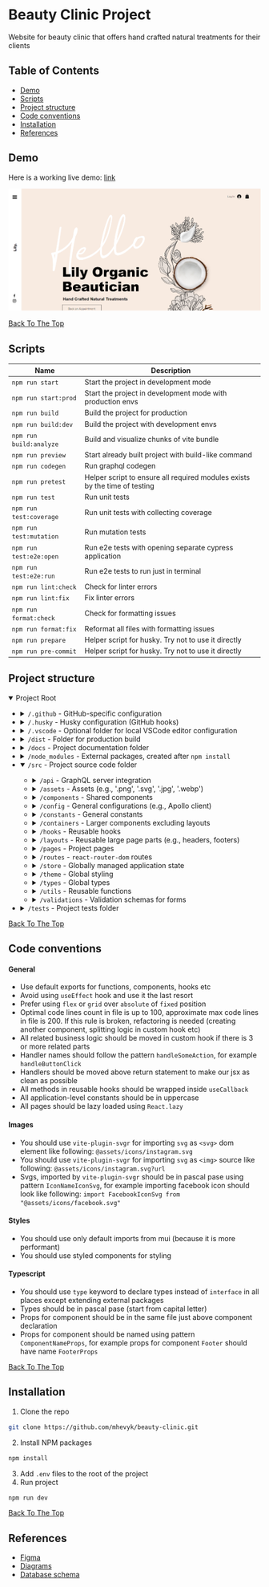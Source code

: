 # Beauty Clinic Project

Website for beauty clinic that offers hand crafted natural treatments for their clients

## Table of Contents

- [Demo](#demo)
- [Scripts](#scripts)
- [Project structure](#project-structure)
- [Code conventions](#code-conventions)
- [Installation](#installation)
- [References](#references)

## Demo

Here is a working live demo: <a href="https://beauty-clinic-hm.vercel.app/">link</a>

![Project Image](assets/home-page.png)

<p>
    <a href='#beauty-clinic-project'>Back To The Top</a>
</p>

## Scripts

| Name                    | Description                                                                |
| ----------------------- | -------------------------------------------------------------------------- |
| `npm run start`         | Start the project in development mode                                      |
| `npm run start:prod`    | Start the project in development mode with production envs                 |
| `npm run build`         | Build the project for production                                           |
| `npm run build:dev`     | Build the project with development envs                                    |
| `npm run build:analyze` | Build and visualize chunks of vite bundle                                  |
| `npm run preview`       | Start already built project with build-like command                        |
| `npm run codegen`       | Run graphql codegen                                                        |
| `npm run pretest`       | Helper script to ensure all required modules exists by the time of testing |
| `npm run test`          | Run unit tests                                                             |
| `npm run test:coverage` | Run unit tests with collecting coverage                                    |
| `npm run test:mutation` | Run mutation tests                                                         |
| `npm run test:e2e:open` | Run e2e tests with opening separate cypress application                    |
| `npm run test:e2e:run`  | Run e2e tests to run just in terminal                                      |
| `npm run lint:check`    | Check for linter errors                                                    |
| `npm run lint:fix`      | Fix linter errors                                                          |
| `npm run format:check`  | Check for formatting issues                                                |
| `npm run format:fix`    | Reformat all files with formatting issues                                  |
| `npm run prepare`       | Helper script for husky. Try not to use it directly                        |
| `npm run pre-commit`    | Helper script for husky. Try not to use it directly                        |

## Project structure

<details open>
    <summary>Project Root</summary>
    <ul>
        <li>
            <details>
                <summary><code>/.github</code> - GitHub-specific configuration</summary>
                <ul>
                    <li>
                        <details>
                            <summary><code>/workflows</code> - CI/CD actions</summary>
                            <ul>
                                <li><code>preview.yml</code> - "preview" actions flow</li>
                            </ul>
                        </details>
                    </li>
                </ul>
            </details>
        </li>
        <li>
            <details>
                <summary><code>/.husky</code> - Husky configuration (GitHub hooks)</summary>
            </details>
        </li>
        <li>
            <details>
                <summary><code>/.vscode</code> - Optional folder for local VSCode editor configuration</summary>
            </details>
        </li>
        <li>
            <details>
                <summary><code>/dist</code> - Folder for production build</summary>
            </details>
        </li>
        <li>
            <details>
                <summary><code>/docs</code> - Project documentation folder</summary>
                <ul>
                    <li>
                        <details>
                            <summary><code>/assets</code> - Screenshots and related assets for docs</summary>
                        </details>
                    </li>
                </ul>
            </details>
        </li>
        <li>
            <details>
                <summary><code>/node_modules</code> - External packages, created after <code>npm install</code></summary>
            </details>
        </li>
        <li>
            <details open>
                <summary><code>/src</code> - Project source code folder</summary>
                <ul>
                    <li>
                        <details>
                            <summary><code>/api</code> - GraphQL server integration</summary>
                            <ul>
                                <li>
                                    <details>
                                        <summary><code>/generated</code> - Generated hooks and documents from GraphQL schema</summary>
                                    </details>
                                </li>
                                <li>
                                    <details>
                                        <summary><code>/graphql</code> - GraphQL queries to backend</summary>
                                    </details>
                                </li>
                            </ul>
                        </details>
                    </li>
                    <li>
                        <details>
                            <summary><code>/assets</code> - Assets (e.g., '.png', '.svg', '.jpg', '.webp')</summary>
                        </details>
                    </li>
                    <li>
                        <details>
                            <summary><code>/components</code> - Shared components</summary>
                        </details>
                    </li>
                    <li>
                        <details>
                            <summary><code>/config</code> - General configurations (e.g., Apollo client)</summary>
                        </details>
                    </li>
                    <li>
                        <details>
                            <summary><code>/constants</code> - General constants</summary>
                        </details>
                    </li>
                    <li>
                        <details>
                            <summary><code>/containers</code> - Larger components excluding layouts</summary>
                        </details>
                    </li>
                    <li>
                        <details>
                            <summary><code>/hooks</code> - Reusable hooks</summary>
                        </details>
                    </li>
                    <li>
                        <details>
                            <summary><code>/layouts</code> - Reusable large page parts (e.g., headers, footers)</summary>
                        </details>
                    </li>
                    <li>
                        <details>
                            <summary><code>/pages</code> - Project pages</summary>
                        </details>
                    </li>
                    <li>
                        <details>
                            <summary><code>/routes</code> - <code>react-router-dom</code> routes</summary>
                        </details>
                    </li>
                    <li>
                        <details>
                            <summary><code>/store</code> - Globally managed application state</summary>
                        </details>
                    </li>
                    <li>
                        <details>
                            <summary><code>/theme</code> - Global styling</summary>
                        </details>
                    </li>
                    <li>
                        <details>
                            <summary><code>/types</code> - Global types</summary>
                        </details>
                    </li>
                    <li>
                        <details>
                            <summary><code>/utils</code> - Reusable functions</summary>
                        </details>
                    </li>
                    <li>
                        <details>
                            <summary><code>/validations</code> - Validation schemas for forms</summary>
                        </details>
                    </li>
                </ul>
            </details>
        </li>
        <li>
            <details>
                <summary><code>/tests</code> - Project tests folder</summary>
                <ul>
                    <li>
                        <details>
                            <summary><code>/e2e</code> - Integration (e2e) tests</summary>
                            <ul>
                                <li>
                                    <details>
                                        <summary><code>/features</code> - Feature files (user stories)</summary>
                                    </details>
                                </li>
                                <li>
                                    <details>
                                        <summary><code>/fixtures</code> - E2e testing constants</summary>
                                    </details>
                                </li>
                                <li>
                                    <details>
                                        <summary><code>/plugins</code> - Plugins</summary>
                                    </details>
                                </li>
                                <li>
                                    <details>
                                        <summary><code>/support</code> - Main integration tests folder</summary>
                                        <ul>
                                            <li>
                                                <details>
                                                    <summary><code>/step-definitions</code> - Implementations for feature files</summary>
                                                </details>
                                            </li>
                                            <li>
                                                <details>
                                                    <summary><code>commands.ts</code> - Custom e2e commands</summary>
                                                </details>
                                            </li>
                                            <li>
                                                <details>
                                                    <summary><code>index.ts</code> - Main file searched by Cypress package</summary>
                                                </details>
                                            </li>
                                        </ul>
                                    </details>
                                </li>
                            </ul>
                        </details>
                    </li>
                    <li>
                        <details>
                            <summary><code>/mutation</code> - Mutation tests</summary>
                            <ul>
                                <li>
                                    <details>
                                        <summary><code>/reports</code> - Mutation test reports</summary>
                                    </details>
                                </li>
                                <li>
                                    <details>
                                        <summary><code>stryker-incremental.json</code> - Incremental file</summary>
                                    </details>
                                </li>
                            </ul>
                        </details>
                    </li>
                    <li>
                        <details>
                            <summary><code>/unit</code> - Unit tests</summary>
                            <ul>
                                <li>
                                    <details>
                                        <summary><code>/coverage</code> - Unit test coverage</summary>
                                    </details>
                                </li>
                                <li>
                                    <details>
                                        <summary><code>/mocks</code> - Reusable mock data</summary>
                                    </details>
                                </li>
                                <li>
                                    <details>
                                        <summary><code>/src</code> - Tests reflecting global src folder structure</summary>
                                    </details>
                                </li>
                                <li>
                                    <details>
                                        <summary><code>/utils</code> - Test utilities</summary>
                                    </details>
                                </li>
                                <li>
                                    <details>
                                        <summary><code>setupTests.ts</code> - Global test setup</summary>
                                    </details>
                                </li>
                            </ul>
                        </details>
                    </li>
                </ul>
            </details>
        </li>
    </ul>
</details>

<p>
    <a href='#beauty-clinic-project'>Back To The Top</a>
</p>

## Code conventions

#### General

<ul>
    <li>Use default exports for functions, components, hooks etc</li>
    <li>Avoid using <code>useEffect</code> hook and use it the last resort</li>
    <li>Prefer using <code>flex</code> or <code>grid</code> over <code>absolute</code> of <code>fixed</code> position</li>
    <li>Optimal code lines count in file is up to 100, approximate max code lines in file is 200. If this rule is broken, refactoring is needed (creating another component, splitting logic in custom hook etc)</li>
    <li>All related business logic should be moved in custom hook if there is 3 or more related parts</li>
    <li>Handler names should follow the pattern <code>handleSomeAction</code>, for example <code>handleButtonClick</code></li>
    <li>Handlers should be moved above return statement to make our jsx as clean as possible</li>
    <li>All methods in reusable hooks should be wrapped inside <code>useCallback</code></li>
    <li>All application-level constants should be in uppercase</li>
    <li>All pages should be lazy loaded using <code>React.lazy</code></li>
</ul>

#### Images

<ul>
    <li>You should use <code>vite-plugin-svgr</code> for importing <code>svg</code> as <code>&lt;svg&gt;</code> dom element like following: <code>@assets/icons/instagram.svg</code></li>
    <li>You should use <code>vite-plugin-svgr</code> for importing <code>svg</code> as <code>&lt;img&gt;</code> source like following: <code>@assets/icons/instagram.svg?url</code></li>
    <li>
        Svgs, imported by <code>vite-plugin-svgr</code> should be in pascal pase using pattern <code>IconNameIconSvg</code>, for example importing facebook icon should look like following: <code>import FacebookIconSvg from "@assets/icons/facebook.svg"</code>    
    </li>
</ul>

#### Styles

<ul>
    <li>You should use only default imports from mui (because it is more performant)</li>
    <li>You should use styled components for styling</li>
</ul>

#### Typescript

<ul>
    <li>You should use <code>type</code> keyword to declare types instead of <code>interface</code> in all places except extending external packages</li>
    <li>Types should be in pascal pase (start from capital letter)</li>
    <li>Props for component should be in the same file just above component declaration</li>
    <li>Props for component should be named using pattern <code>ComponentNameProps</code>, for example props for component <code>Footer</code> should have name <code>FooterProps</code></li>
</ul>

<p>
    <a href='#beauty-clinic-project'>Back To The Top</a>
</p>

## Installation

1. Clone the repo

```sh
git clone https://github.com/mhevyk/beauty-clinic.git
```

2. Install NPM packages

```sh
npm install
```

3. Add <code>.env</code> files to the root of the project
4. Run project

```sh
npm run dev
```

<p>
    <a href='#beauty-clinic-project'>Back To The Top</a>
</p>

## References

- [Figma](https://www.figma.com/design/LP3lkH1appZ5IEpCIzpiBB/Untitled?node-id=0-1&p=f&t=rkHRRrbJ6TgXpVG7-0)
- [Diagrams](https://app.diagrams.net/#G1cZqnK6xVhwIReldDNYB6Gxj1dWOK4Sue#%7B%22pageId%22%3A%22_8Qr5bBKNUSIrBjIGSZs%22%7D)
- [Database schema](https://dbdiagram.io/d/Beauty-clinic-66e549bf6dde7f414917a6e0)
